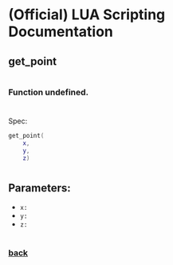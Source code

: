 
# (Official) LUA Scripting Documentation

## get_point
#
### Function undefined.
#
Spec:
```lua
get_point(
	x,
	y,
	z)
```
#
## Parameters:
- `x:` 
- `y:` 
- `z:` 
#  

### [back](../other)
